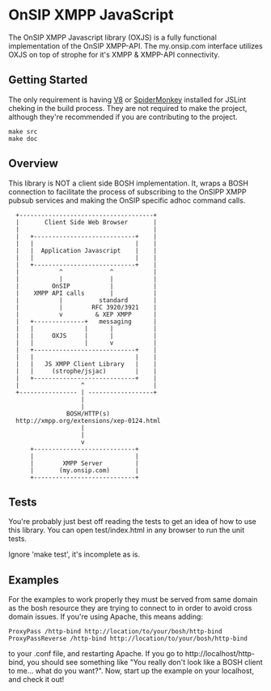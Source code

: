 OnSIP XMPP JavaScript
=====================

The OnSIP XMPP Javascript library (OXJS) is a fully functional
implementation of the OnSIP XMPP-API.  The my.onsip.com interface
utilizes OXJS on top of strophe for it's XMPP & XMPP-API connectivity.

Getting Started
---------------
The only requirement is having [V8](http://code.google.com/p/v8/) or [SpiderMonkey](http://www.mozilla.org/js/spidermonkey/) installed for JSLint cheking in the build process. They are not required to make the project, although they're recommended if you are contributing to the project.

    make src
    make doc

Overview
--------
This library is NOT a client side BOSH implementation.  It, wraps a BOSH connection to facilitate the process of subscribing to the OnSIPP XMPP pubsub services and making the OnSIP specific adhoc command calls.


      +-------------------------------------+
      |       Client Side Web Browser       |
      |                                     |
      |   +----------------------------+    |
      |   |                            |    |
      |   |  Application Javascript    |    |
      |   |                            |    |
      |   +----------------------------+    |
      |           ^             ^           |
      |           |             |           |
      |         OnSIP           |           |
      |    XMPP API calls       |           |
      |           |          standard       |
      |           |        RFC 3920/3921    |
      |           v         & XEP XMPP      |
      |   +--------------+   messaging      |
      |   |              |      |           |
      |   |     OXJS     |      |           |
      |   |              |      v           |
      |   +----------------------------+    |
      |   |                            |    |
      |   |   JS XMPP Client Library   |    |
      |   |     (strophe/jsjac)        |    |
      |   +----------------------------+    |
      |                 ^                   |
      +---------------- | ------------------+
                        |
                        |
                    BOSH/HTTP(s)
      http://xmpp.org/extensions/xep-0124.html
                        |
                        |
                        v
          +----------------------------+
          |                            |
          |        XMPP Server         |
          |       (my.onsip.com)       |
          +----------------------------+

Tests
-----
You're probably just best off reading the tests to get an idea of how to use this library. You can open test/index.html in any browser to run the unit tests.

Ignore 'make test', it's incomplete as is.

Examples
--------
For the examples to work properly they must be served from same domain as the bosh resource they are trying to connect to in order to avoid cross domain issues. If you're using Apache, this means adding:

    ProxyPass /http-bind http://location/to/your/bosh/http-bind
    ProxyPassReverse /http-bind http://location/to/your/bosh/http-bind

to your .conf file, and restarting Apache. If you go to http://localhost/http-bind, you should see something like "You really don't look like a BOSH client to me... what do you want?". Now, start up the example on your localhost, and check it out!
